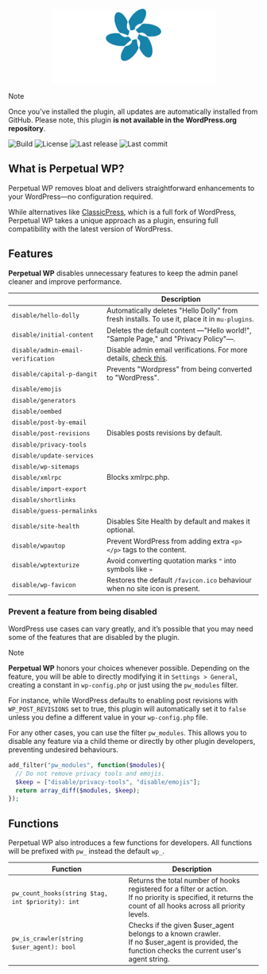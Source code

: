 <p align="center">
  <picture>
    <source media="(prefers-color-scheme: dark)" srcset="assets/images/logo-white.svg">
    <source media="(prefers-color-scheme: light)" srcset="assets/images/logo-dark.svg">
    <img alt="Perpetual WP Logo" src="assets/images/logo-white.svg" height="150px">
  </picture>
</p>

> [!NOTE]  
> Once you've installed the plugin, all updates are automatically installed from GitHub. Please note, this plugin **is not available in the WordPress.org repository**.

![Build](https://img.shields.io/github/actions/workflow/status/jsgm/perpetual-wp/phplint.yml) ![License](https://img.shields.io/github/license/jsgm/perpetual-wp) ![Last release](https://img.shields.io/github/v/release/jsgm/perpetual-wp) ![Last commit](https://img.shields.io/github/last-commit/jsgm/perpetual-wp/main
)

## What is Perpetual WP?
Perpetual WP removes bloat and delivers straightforward enhancements to your WordPress—no configuration required.

While alternatives like [ClassicPress](https://classicpress.net), which is a full fork of WordPress, Perpetual WP takes a unique approach as a plugin, ensuring full compatibility with the latest version of WordPress.

## Features
**Perpetual WP** disables unnecessary features to keep the admin panel cleaner and improve performance. 

||Description|
|--|--|
|`disable/hello-dolly`|Automatically deletes "Hello Dolly" from fresh installs. To use it, place it in `mu-plugins`.|
|`disable/initial-content`|Deletes the default content —"Hello world!", "Sample Page," and "Privacy Policy"—.|
|`disable/admin-email-verification`|Disable admin email verifications. For more details, [check this](https://make.wordpress.org/core/2019/10/17/wordpress-5-3-admin-email-verification-screen/).|
|`disable/capital-p-dangit`|Prevents "Wordpress" from being converted to "WordPress".|
|`disable/emojis`|
|`disable/generators`|
|`disable/oembed`|
|`disable/post-by-email`|
|`disable/post-revisions`|Disables posts revisions by default.|
|`disable/privacy-tools`|
|`disable/update-services`|
|`disable/wp-sitemaps`|
|`disable/xmlrpc`|Blocks xmlrpc.php.|
|`disable/import-export`|
|`disable/shortlinks`|
|`disable/guess-permalinks`|
|`disable/site-health`|Disables Site Health by default and makes it optional.|
|`disable/wpautop`|Prevent WordPress from adding extra `<p></p>` tags to the content.|
|`disable/wptexturize`|Avoid converting quotation marks `"` into symbols like `»`|
|`disable/wp-favicon`|Restores the default `/favicon.ico` behaviour when no site icon is present.|

### Prevent a feature from being disabled
WordPress use cases can vary greatly, and it’s possible that you may need some of the features that are disabled by the plugin. 

> [!NOTE]  
> **Perpetual WP** honors your choices whenever possible. Depending on the feature, you will be able to directly modifying it in `Settings > General`, creating a constant in `wp-config.php` or just using the `pw_modules` filter.

For instance, while WordPress defaults to enabling post revisions with `WP_POST_REVISIONS` set to true, this plugin will automatically set it to `false` unless you define a different value in your `wp-config.php` file.

For any other cases, you can use the filter `pw_modules`. This allows you to disable any feature via a child theme or directly by other plugin developers, preventing undesired behaviours.
```php
add_filter("pw_modules", function($modules){
  // Do not remove privacy tools and emojis.
  $keep = ["disable/privacy-tools", "disable/emojis"];
  return array_diff($modules, $keep);
});
```

## Functions
Perpetual WP also introduces a few functions for developers. All functions will be prefixed with `pw_` instead the default `wp_`.

Function|Description
---|---
`pw_count_hooks(string $tag, int $priority): int`|Returns the total number of hooks registered for a filter or action.<br>If no priority is specified, it returns the count of all hooks across all priority levels.
`pw_is_crawler(string $user_agent): bool`|Checks if the given $user_agent belongs to a known crawler.<br>If no $user_agent is provided, the function checks the current user's agent string.
